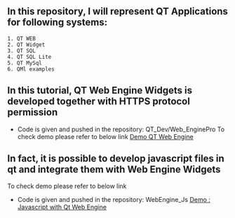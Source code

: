 ## In this repository, I will represent QT Applications for following systems:

```
1. QT WEB
2. QT Widget
3. QT SQL
4. QT SQL Lite
5. QT MySql
6. QMl examples
```

## In this tutorial, QT Web Engine Widgets is developed together with HTTPS protocol permission

- Code is given and pushed in the repository: QT_Dev/Web_EnginePro
To check demo please refer to below link
[Demo QT Web Engine](https://youtu.be/whDdOu7gv1M?si=X3cNSvaxJ-JdseLX)

## In fact, it is possible to develop javascript files in qt and integrate them with Web Engine Widgets
To check demo please refer to below link
- Code is given and pushed in the repository: WebEngine_Js
[Demo : Javascript with Qt Web Engine](https://youtu.be/UMxUYJN0Ayc)
